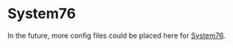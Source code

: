# System76
In the future, more config files could be placed here for [System76](https://en.wikipedia.org/wiki/System76).

